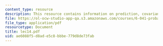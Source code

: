 ```yaml
---
content_type: resource
description: This resource contains information on prediction, covariance and correlation.
file: https://ol-ocw-studio-app-qa.s3.amazonaws.com/courses/6-041-probabilistic-systems-analysis-and-applied-probability-spring-2006/ae6088f5d8ade5c8bbbe779d8de73fab_lec14.pdf
file_type: application/pdf
resourcetype: Document
title: lec14.pdf
uid: ae6088f5-d8ad-e5c8-bbbe-779d8de73fab
---
```


